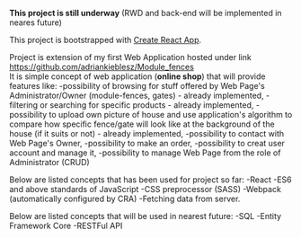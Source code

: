 **This project is still underway** (RWD and back-end will be implemented in neares future)

This project is bootstrapped with [Create React App](https://github.com/facebook/create-react-app).

Project is extension of my first Web Application hosted under link https://github.com/adriankieblesz/Module_fences </br>
It is simple concept of web application (**online shop**) that will provide features like:
  -possibility of browsing for stuff offered by Web Page's Administrator/Owner (module-fences, gates) - already implemented,
  -filtering or searching for specific products - already implemented,
  -possibility to upload own picture of house and use application's algorithm to compare how specific fence/gate will look like at the background of the house (if it suits or      not) - already implemented,
  -possibility to contact with Web Page's Owner,
  -possibility to make an order,
  -possibility to creat user account and manage it,
  -possibility to manage Web Page from the role of Administrator (CRUD)


Below are listed concepts that has been used for project so far:
  -React
  -ES6 and above standards of JavaScript
  -CSS preprocessor (SASS)
  -Webpack (automatically configured by CRA)
  -Fetching data from server.
  
Below are listed concepts that will be used in nearest future:
  -SQL
  -Entity Framework Core
  -RESTFul API
  
